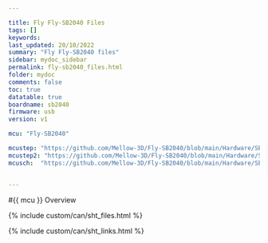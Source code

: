 ```yaml
---

title: Fly Fly-SB2040 Files
tags: []
keywords: 
last_updated: 20/10/2022
summary: "Fly Fly-SB2040 files"
sidebar: mydoc_sidebar
permalink: fly-sb2040_files.html
folder: mydoc
comments: false
toc: true
datatable: true
boardname: sb2040
firmware: usb
version: v1

mcu: "Fly-SB2040"

mcustep: "https://github.com/Mellow-3D/Fly-SB2040/blob/main/Hardware/SB2040.step"
mcustep2: "https://github.com/Mellow-3D/Fly-SB2040/blob/main/Hardware/SB2040-F.step"
mcusch:  "https://github.com/Mellow-3D/Fly-SB2040/blob/main/Hardware/SB2040_Schematic.pdf"


---
```


#{{ mcu }} Overview

{% include custom/can/sht_files.html %}

{% include custom/can/sht_links.html %}



